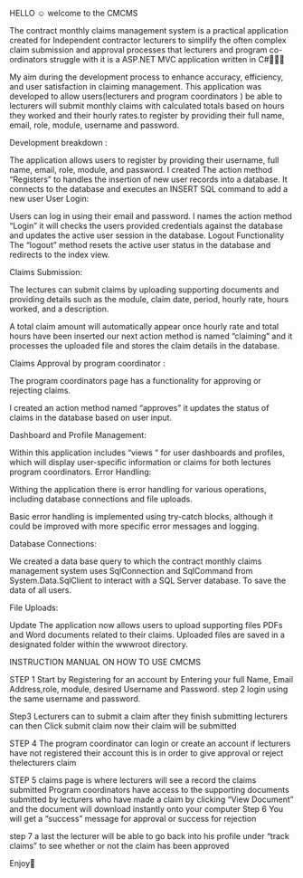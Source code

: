 HELLO ☺️ welcome to the CMCMS

The contract monthly claims management system is a practical application created for Independent contractor lecturers to simplify the often complex claim submission and approval processes that lecturers and program co-ordinators struggle with it is a ASP.NET MVC application written in C#👩🏾‍💻

My aim during the development process to enhance accuracy, efficiency, and user satisfaction in claiming management. This application was developed to allow users(lecturers and program coordinators ) be able to lecturers will submit monthly claims with calculated totals based on hours they worked and their hourly rates.to register by providing their full name, email, role, module, username and password.

Development breakdown :

The application allows users to register by providing their username, full name, email, role, module, and password. I created The action method “Registers” to handles the insertion of new user records into a database. It connects to the database and executes an INSERT SQL command to add a new user User Login:

Users can log in using their email and password. I names the action method “Login” it will checks the users provided credentials against the database and updates the active user session in the database. Logout Functionality The “logout” method resets the active user status in the database and redirects to the index view.

Claims Submission:

The lectures can submit claims by uploading supporting documents and providing details such as the module, claim date, period, hourly rate, hours worked, and a description.

A total claim amount will automatically appear once hourly rate and total hours have been inserted our next action method is named “claiming” and it processes the uploaded file and stores the claim details in the database.

Claims Approval by program coordinator :

The program coordinators page has a functionality for approving or rejecting claims.

I created an action method named “approves” it updates the status of claims in the database based on user input.

Dashboard and Profile Management:

Within this application includes “views “ for user dashboards and profiles, which will display user-specific information or claims for both lectures program coordinators. Error Handling:

Withing the application there is error handling for various operations, including database connections and file uploads.

Basic error handling is implemented using try-catch blocks, although it could be improved with more specific error messages and logging.

Database Connections:

We created a data base query to which the contract monthly claims management system uses SqlConnection and SqlCommand from System.Data.SqlClient to interact with a SQL Server database. To save the data of all users.

File Uploads:

Update The application now allows users to upload supporting files PDFs and Word documents related to their claims. Uploaded files are saved in a designated folder within the wwwroot directory.

INSTRUCTION MANUAL ON HOW TO USE CMCMS

STEP 1 Start by Registering for an account by Entering your full Name, Email Address,role, module, desired Username and Password. step 2
login using the same username and password.

Step3 Lecturers can to submit a claim after they finish submitting lecturers can then Click submit claim now their claim will be submitted 

STEP 4 The program coordinator can login or create an account if lecturers have not registered their account this is in order to give approval or reject thelecturers claim

STEP 5 claims page is where lecturers will see a record the claims submitted
Program coordinators have access to the supporting documents submitted by lecturers who have made a claim by clicking “View Document” and the document will download instantly onto your computer Step 6 You will get a “success” message for approval or success for rejection

step 7 a last the lecturer will be able to go back into his profile under “track claims” to see whether or not the claim has been approved

Enjoy🌸
